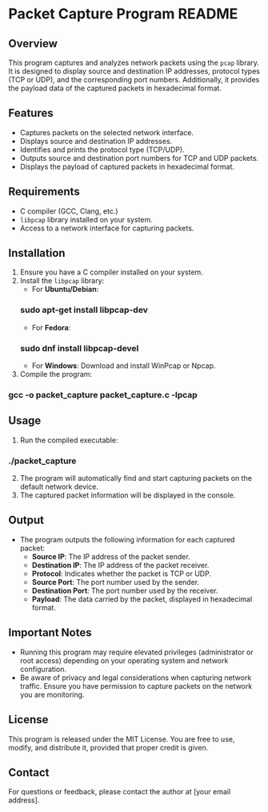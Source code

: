 # Packet Capture Program README

## Overview  
This program captures and analyzes network packets using the `pcap` library. It is designed to display source and destination IP addresses, protocol types (TCP or UDP), and the corresponding port numbers. Additionally, it provides the payload data of the captured packets in hexadecimal format.

## Features  
- Captures packets on the selected network interface.  
- Displays source and destination IP addresses.  
- Identifies and prints the protocol type (TCP/UDP).  
- Outputs source and destination port numbers for TCP and UDP packets.  
- Displays the payload of captured packets in hexadecimal format.

## Requirements  
- C compiler (GCC, Clang, etc.)  
- `libpcap` library installed on your system.  
- Access to a network interface for capturing packets.

## Installation  
1. Ensure you have a C compiler installed on your system.  
2. Install the `libpcap` library:  
   - For **Ubuntu/Debian**: 
    ### sudo apt-get install libpcap-dev
   - For **Fedora**: 
    ### sudo dnf install libpcap-devel
   - For **Windows**: Download and install WinPcap or Npcap.  
3. Compile the program:  
  ### gcc -o packet_capture packet_capture.c -lpcap

## Usage  
1. Run the compiled executable:  
 ### ./packet_capture
2. The program will automatically find and start capturing packets on the default network device.  
3. The captured packet information will be displayed in the console.

## Output  
- The program outputs the following information for each captured packet:  
  - **Source IP**: The IP address of the packet sender.  
  - **Destination IP**: The IP address of the packet receiver.  
  - **Protocol**: Indicates whether the packet is TCP or UDP.  
  - **Source Port**: The port number used by the sender.  
  - **Destination Port**: The port number used by the receiver.  
  - **Payload**: The data carried by the packet, displayed in hexadecimal format.

## Important Notes  
- Running this program may require elevated privileges (administrator or root access) depending on your operating system and network configuration.  
- Be aware of privacy and legal considerations when capturing network traffic. Ensure you have permission to capture packets on the network you are monitoring.

## License  
This program is released under the MIT License. You are free to use, modify, and distribute it, provided that proper credit is given.

## Contact  
For questions or feedback, please contact the author at [your email address].
